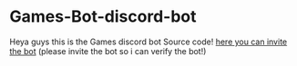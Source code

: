 # Games-Bot-discord-bot

Heya guys this is the Games discord bot Source code!
[here you can invite the bot](https://discord.com/oauth2/authorize?client_id=1217541066434154627&permissions=70368744177655&scope=bot+applications.commands)
(please invite the bot so i can verify the bot!)

